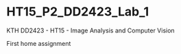 # HT15_P2_DD2423_Lab_1

KTH DD2423 - HT15 - Image Analysis and Computer Vision

First home assignment
